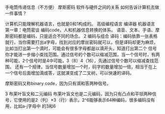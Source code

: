 手电筒传递信息（不方便）
摩斯密码
软件与硬件之间的关系
如何告诉计算机去做一件事情？


计算机只能理解机器语言，也就是0和1构成的。
高级编程语言
编译器
机器语言
第一章：电筒密谈
编码code，人和机器信息转换的体系。
语音、文本、手语、摩斯密码都是编码，只是适合不同的场合。
2 编码与组合
译码：编码依靠一张表格就行，当你需要打出a字母，找到对应的摩丝密码就可以，但是译码却更为麻烦，比如当打出第一个滴时，可能会有很多字母都是以滴开头，知道打出第二个
信号你才能进一步缩小查找范围。通过信号的个数可以缩减范围，当一个信号时，有两种可能，2个信号时是4中可能，3（8）4（16），先通过信号个数可以缩减查找范围，
还有一个规律，当信号数量增加一个时，码字的数量增加一倍，相当于在上一个信号后面增加滴或答，这就演变成了二叉树，可以快速的译码。

摩斯密码又称binary code，因为只有滴和答两种信号。

3 布莱叶盲文和二元编码
布莱叶盲文也是二元编码，因为只有凸点和平坦两种信号，它使用的是2（列）*3（行）表示，2^6能够表示64种编码，很多编码没有用，比如a-j字母中
的3和6

